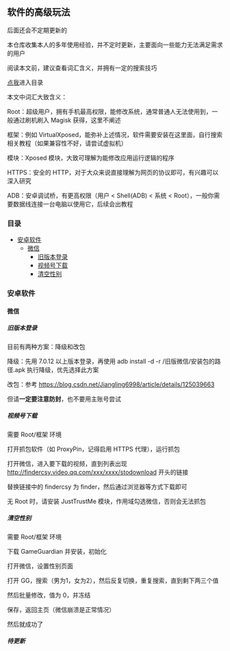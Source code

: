## 软件的高级玩法

后面还会不定期更新的

本仓库收集本人的多年使用经验，并不定时更新，主要面向一些能力无法满足需求的用户

阅读本文前，建议查看词汇含义，并拥有一定的搜索技巧

[点我](#目录)进入目录

本文中词汇大致含义：

Root：超级用户，拥有手机最高权限，能修改系统，通常普通人无法使用到，一般通过刷机刷入 Magisk 获得，这里不阐述

框架：例如 VirtualXposed，能弥补上述情况，软件需要安装在这里面，自行搜索相关教程（如果兼容性不好，请尝试虚拟机）

模块：Xposed 模块，大致可理解为能修改应用运行逻辑的程序

HTTPS：安全的 HTTP，对于大众来说直接理解为网页的协议即可，有兴趣可以深入研究

ADB：安卓调试桥，有更高权限（用户 < Shell(ADB) < 系统 < Root），一般你需要数据线连接一台电脑以使用它，后续会出教程

### 目录

* [安卓软件](#安卓软件)
  * [微信](#微信)
    * [旧版本登录](#旧版本登录)
    * [视频号下载](#视频号下载)
    * [清空性别](#清空性别)

### 安卓软件

#### 微信

##### 旧版本登录

目前有两种方案：降级和改包

降级：先用 7.0.12 以上版本登录，再使用 adb install -d -r /旧版微信/安装包的路径.apk 执行降级，优先选择此方案

改包：参考 https://blog.csdn.net/Jiangling6998/article/details/125039663

但请**一定要注意防封**，也不要用主账号尝试

##### 视频号下载

需要 Root/框架 环境

打开抓包软件（如 ProxyPin，记得启用 HTTPS 代理），运行抓包

打开微信，进入要下载的视频，直到列表出现 http://findercsy.video.qq.com/xxx/xxxx/stodownload 开头的链接

替换链接中的 findercsy 为 finder，然后通过浏览器等方式下载即可

无 Root 时，请安装 JustTrustMe 模块，作用域勾选微信，否则会无法抓包

##### 清空性别

需要 Root/框架 环境

下载 GameGuardian 并安装，初始化

打开微信，设置性别页面

打开 GG，搜索（男为1，女为2），然后反复切换，重复搜索，直到剩下两三个值

然后批量修改，值为 0，并冻结

保存，返回主页（微信崩溃是正常情况）

然后就成功了

##### 待更新
